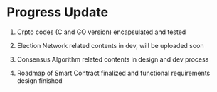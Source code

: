 # Progress Update

1. Crpto codes (C and GO version) encapsulated and tested

2. Election Network related contents in dev, will be uploaded soon

3. Consensus Algorithm  related contents in design and dev process

4. Roadmap of Smart Contract finalized and functional requirements design finished